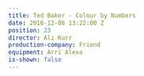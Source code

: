 ```yaml
---
title: Ted Baker - Colour by Numbers
date: 2016-12-08 13:22:00 Z
position: 23
director: Ali Kurr
production-company: Friend
equipment: Arri Alexa
is-shown: false
---
```


